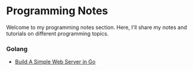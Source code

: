 # Programming Notes

Welcome to my programming notes section. Here, I'll share my notes and tutorials on different programming topics.

### Golang
- [Build A Simple Web Server in Go](go/simple-web-server-in-go.md)